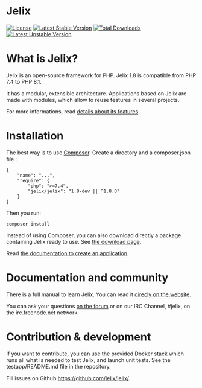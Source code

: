 # Jelix

[![License](https://poser.pugx.org/jelix/jelix/license)](https://packagist.org/packages/jelix/jelix)
[![Latest Stable Version](https://poser.pugx.org/jelix/jelix/v/stable)](https://packagist.org/packages/jelix/jelix)
[![Total Downloads](https://poser.pugx.org/jelix/jelix/downloads)](https://packagist.org/packages/jelix/jelix)
[![Latest Unstable Version](https://poser.pugx.org/jelix/jelix/v/unstable)](https://packagist.org/packages/jelix/jelix)

What is Jelix?
==============

Jelix is an open-source framework for PHP. Jelix 1.8 is compatible from PHP 7.4 to PHP 8.1. 

It has a modular, extensible architecture. Applications based on Jelix are made with
modules, which allow to reuse features in several projects.

For more informations, read [details about its features](https://jelix.org/articles/en/features).

Installation
============

The best way is to use [Composer](https://getcomposer.org).
Create a directory and a composer.json file : 

```
{
    "name": "...",
    "require": {
        "php": ">=7.4",
        "jelix/jelix": "1.8-dev || ^1.8.0"
    }
}
```

Then you run:

```
composer install
```

Instead of using Composer, you can also download directly a package containing Jelix ready
to use. See [the download page](https://jelix.org/articles/en/download).

Read [the documentation to create an application](https://docs.jelix.org/en/manual-1.8/installation/create-application).

Documentation and community
===========================

There is a full manual to learn Jelix. You can read it [direcly on the website](https://docs.jelix.org/en/manual-1.8).

You can ask your questions [on the forum](https://jelix.org/forums/forum/cat/2-english) or
on our IRC Channel, #jelix, on the irc.freenode.net network.

Contribution & development
===========================

If you want to contribute, you can use the provided Docker stack which runs all 
what is needed to test Jelix, and launch unit tests. See the testapp/README.md 
file in the repository.

Fill issues on Github https://github.com/jelix/jelix/.
